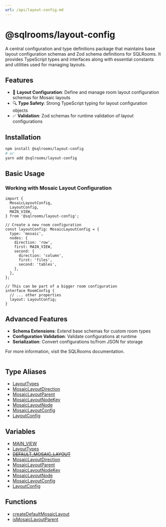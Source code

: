 ```yaml
---
url: /api/layout-config.md
---
```

# @sqlrooms/layout-config

A central configuration and type definitions package that maintains base layout configuration schemas and Zod schema definitions for SQLRooms. It provides TypeScript types and interfaces along with essential constants and utilities used for managing layouts.

## Features

* 📝 **Layout Configuration**: Define and manage room layout configuration schemas for Mosaic layouts
* 🔍 **Type Safety**: Strong TypeScript typing for layout configuration objects
* ✅ **Validation**: Zod schemas for runtime validation of layout configurations

## Installation

```bash
npm install @sqlrooms/layout-config
# or
yarn add @sqlrooms/layout-config
```

## Basic Usage

### Working with Mosaic Layout Configuration

```tsx
import {
  MosaicLayoutConfig,
  LayoutConfig,
  MAIN_VIEW,
} from '@sqlrooms/layout-config';

// Create a new room configuration
const layoutConfig: MosaicLayoutConfig = {
  type: 'mosaic',
  nodes: {
    direction: 'row',
    first: MAIN_VIEW,
    second: {
      direction: 'column',
      first: 'files',
      second: 'tables',
    },
  },
};

// This can be part of a bigger room configuration
interface RoomConfig {
  // ... other properties
  layout: LayoutConfig;
}
```

## Advanced Features

* **Schema Extensions**: Extend base schemas for custom room types
* **Configuration Validation**: Validate configurations at runtime
* **Serialization**: Convert configurations to/from JSON for storage

For more information, visit the SQLRooms documentation.

```
```

## Type Aliases

* [LayoutTypes](type-aliases/LayoutTypes.md)
* [MosaicLayoutDirection](type-aliases/MosaicLayoutDirection.md)
* [MosaicLayoutParent](type-aliases/MosaicLayoutParent.md)
* [MosaicLayoutNodeKey](type-aliases/MosaicLayoutNodeKey.md)
* [MosaicLayoutNode](type-aliases/MosaicLayoutNode.md)
* [MosaicLayoutConfig](type-aliases/MosaicLayoutConfig.md)
* [LayoutConfig](type-aliases/LayoutConfig.md)

## Variables

* [MAIN\_VIEW](variables/MAIN_VIEW.md)
* [LayoutTypes](variables/LayoutTypes.md)
* [~~DEFAULT\_MOSAIC\_LAYOUT~~](variables/DEFAULT_MOSAIC_LAYOUT.md)
* [MosaicLayoutDirection](variables/MosaicLayoutDirection.md)
* [MosaicLayoutParent](variables/MosaicLayoutParent.md)
* [MosaicLayoutNodeKey](variables/MosaicLayoutNodeKey.md)
* [MosaicLayoutNode](variables/MosaicLayoutNode.md)
* [MosaicLayoutConfig](variables/MosaicLayoutConfig.md)
* [LayoutConfig](variables/LayoutConfig.md)

## Functions

* [createDefaultMosaicLayout](functions/createDefaultMosaicLayout.md)
* [isMosaicLayoutParent](functions/isMosaicLayoutParent.md)

